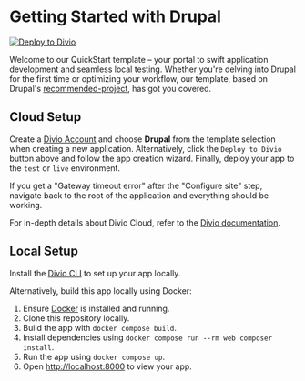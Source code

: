 # Getting Started with Drupal

[![Deploy to Divio](https://img.shields.io/badge/DEPLOY-TO%20DIVIO-DFFF67?logo=docker&logoColor=white&labelColor=333333)](https://control.divio.com/app/new/?template_url=https://github.com/divio/getting-started-with-drupal/archive/refs/heads/main.zip)

Welcome to our QuickStart template – your portal to swift application development and seamless local testing. Whether you're delving into Drupal for the first time or optimizing your workflow, our template, based on Drupal's [recommended-project](https://github.com/drupal/recommended-project), has got you covered.

## Cloud Setup

Create a [Divio Account](https://control.divio.com/) and choose **Drupal** from the template selection when creating a new application. Alternatively, click the `Deploy to Divio` button above and follow the app creation wizard. Finally, deploy your app to the `test` or `live` environment.

If you get a "Gateway timeout error" after the "Configure site" step, navigate back to the root of the application and everything should be working.

For in-depth details about Divio Cloud, refer to the [Divio documentation](https://docs.divio.com/introduction/).

## Local Setup

Install the [Divio CLI](https://github.com/divio/divio-cli) to set up your app locally.

Alternatively, build this app locally using Docker:

1. Ensure [Docker](https://docs.docker.com/get-docker/) is installed and running.
2. Clone this repository locally.
3. Build the app with `docker compose build`.
4. Install dependencies using `docker compose run --rm web composer install`.
5. Run the app using `docker compose up`.
6. Open [http://localhost:8000]() to view your app.
